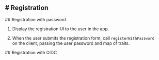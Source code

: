 # Registration
---
## Registration with password

1. Display the registration UI to the user in the app.
  
2. When the user submits the registration form, call `registerWithPassword` on the client, passing the user password and map of traits.
  

## Registration with OIDC